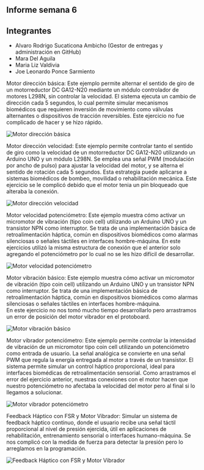 ## Informe semana 6
## Integrantes

- Alvaro Rodrigo Sucaticona Ambicho (Gestor de entregas y administración en GitHub)  
- Mara Del Aguila  
- Maria Liz Valdivia  
- Joe Leonardo Ponce Sarmiento  

Motor dirección básica:
Este ejemplo permite alternar el sentido de giro de un motorreductor DC GA12-N20 mediante un módulo controlador de motores L298N, sin controlar la velocidad. El sistema ejecuta un cambio de dirección cada 5 segundos, lo cual permite simular mecanismos biomédicos que requieren inversión de movimiento como válvulas alternantes o dispositivos de tracción reversibles.
Este ejercicio no fue complicado de hacer y se hizo rápido.

![Motor dirección básica](https://i.postimg.cc/yNxBPw5N/Picture1.png)

Motor dirección velocidad:
Este ejemplo permite controlar tanto el sentido de giro como la velocidad de un motorreductor DC GA12-N20 utilizando un Arduino UNO y un módulo L298N. Se emplea una señal PWM (modulación por ancho de pulso) para ajustar la velocidad del motor, y se alterna el sentido de rotación cada 5 segundos. Esta estrategia puede aplicarse a sistemas biomédicos de bombeo, movilidad o rehabilitación mecánica.
Este ejercicio se le complicó debido que el motor tenia un pin bloqueado que alteraba la conexión.

![Motor dirección velocidad](https://i.postimg.cc/CxFwZZsk/Picture2.png)

Motor velocidad potenciómetro:
Este ejemplo muestra cómo activar un micromotor de vibración (tipo coin cell) utilizando un Arduino UNO y un transistor NPN como interruptor. Se trata de una implementación básica de retroalimentación háptica, común en dispositivos biomédicos como alarmas silenciosas o señales táctiles en interfaces hombre-máquina.
En este ejercicios utilizó la misma estructura de conexión que el anterior solo agregando el potenciómetro por lo cual no se les hizo difícil de desarrollar.

![Motor velocidad potenciómetro](https://i.postimg.cc/Kv7Zv7Bm/Picture3.png)

Motor vibración básico:
Este ejemplo muestra cómo activar un micromotor de vibración (tipo coin cell) utilizando un Arduino UNO y un transistor NPN como interruptor. Se trata de una implementación básica de retroalimentación háptica, común en dispositivos biomédicos como alarmas silenciosas o señales táctiles en interfaces hombre-máquina.   
En este ejercicio no nos tomó mucho tiempo desarrollarlo pero arrastramos un error de posición del motor vibrador en el protoboard.

![Motor vibración básico](https://i.postimg.cc/W1XT025K/Picture4.png)

Motor vibrador potenciómetro: 
Este ejemplo permite controlar la intensidad de vibración de un micromotor tipo coin cell utilizando un potenciómetro como entrada de usuario. La señal analógica se convierte en una señal PWM que regula la energía entregada al motor a través de un transistor. El sistema permite simular un control háptico proporcional, ideal para interfaces biomédicas de retroalimentación sensorial.
Como arrastramos el error del ejercicio anterior, nuestras conexiones con el motor hacen que nuestro potenciómetro no afectaba la velocidad del motor pero al final si lo llegamos a solucionar.

![Motor vibrador potenciómetro](https://i.postimg.cc/pXMWHc90/Picture5.png)

Feedback Háptico con FSR y Motor Vibrador:
Simular un sistema de feedback háptico continuo, donde el usuario recibe una señal táctil proporcional al nivel de presión ejercida, útil en aplicaciones de rehabilitación, entrenamiento sensorial o interfaces humano-máquina. Se nos complicó con la medida de fuerza para detectar la presión pero lo arreglamos en la programación. 

![Feedback Háptico con FSR y Motor Vibrador](https://i.postimg.cc/05wkh1NM/Picture6.jpg)
